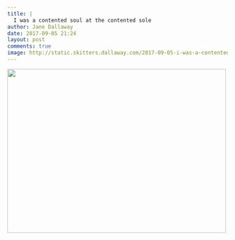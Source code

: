 ```yaml
---
title: |
  I was a contented soul at the contented sole
author: Jane Dallaway
date: 2017-09-05 21:24
layout: post
comments: true
image: http://static.skitters.dallaway.com/2017-09-05-i-was-a-contented-soul-at-the-contented-sole-thumb-1-IMG-1607.JPG
---
```


<div>
        <a href="http://static.skitters.dallaway.com/2017-09-05-i-was-a-contented-soul-at-the-contented-sole-fullsize-1-IMG-1607.JPG">
          <img src="http://static.skitters.dallaway.com/2017-09-05-i-was-a-contented-soul-at-the-contented-sole-thumb-1-IMG-1607.JPG" width="500" height="375"/>
        </a>
      </div>


  
      